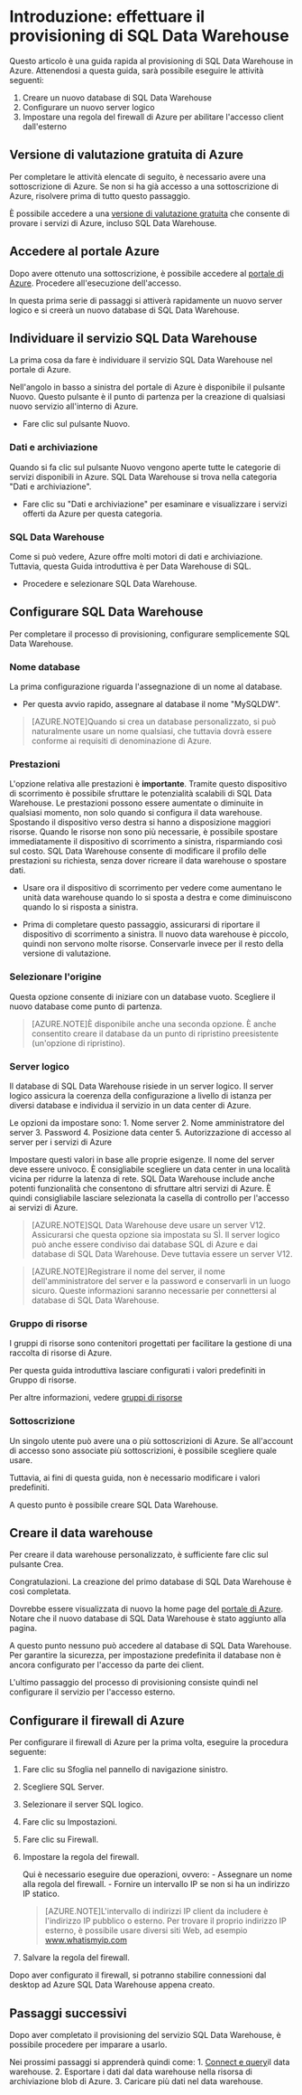 <properties
   pageTitle="Introduzione: effettuare il provisioning di SQL Data Warehouse | Microsoft Azure"
   description="Eseguire il provisioning di SQL Data Warehouse attenendosi ai passaggi e alle linee guida seguenti."
   services="sql-data-warehouse"
   documentationCenter="NA"
   authors="jrowlandjones"
   manager="barbkess"
   editor=""/>

<tags
   ms.service="sql-data-warehouse"
   ms.devlang="NA"
   ms.topic="article"
   ms.tgt_pltfrm="NA"
   ms.workload="data-services"
   ms.date="06/23/2015"
   ms.author="JRJ@BigBangData.co.uk;barbkess"/>

# Introduzione: effettuare il provisioning di SQL Data Warehouse #

Questo articolo è una guida rapida al provisioning di SQL Data Warehouse in Azure. Attenendosi a questa guida, sarà possibile eseguire le attività seguenti:

1. Creare un nuovo database di SQL Data Warehouse
2. Configurare un nuovo server logico
3. Impostare una regola del firewall di Azure per abilitare l'accesso client dall'esterno

## Versione di valutazione gratuita di Azure ##
Per completare le attività elencate di seguito, è necessario avere una sottoscrizione di Azure. Se non si ha già accesso a una sottoscrizione di Azure, risolvere prima di tutto questo passaggio.

È possibile accedere a una [versione di valutazione gratuita][] che consente di provare i servizi di Azure, incluso SQL Data Warehouse.


## Accedere al portale Azure ##

Dopo avere ottenuto una sottoscrizione, è possibile accedere al [portale di Azure][]. Procedere all'esecuzione dell'accesso.

In questa prima serie di passaggi si attiverà rapidamente un nuovo server logico e si creerà un nuovo database di SQL Data Warehouse.

## Individuare il servizio SQL Data Warehouse

La prima cosa da fare è individuare il servizio SQL Data Warehouse nel portale di Azure.

Nell'angolo in basso a sinistra del portale di Azure è disponibile il pulsante Nuovo. Questo pulsante è il punto di partenza per la creazione di qualsiasi nuovo servizio all'interno di Azure.

- Fare clic sul pulsante Nuovo.

### Dati e archiviazione

Quando si fa clic sul pulsante Nuovo vengono aperte tutte le categorie di servizi disponibili in Azure. SQL Data Warehouse si trova nella categoria "Dati e archiviazione".

- Fare clic su "Dati e archiviazione" per esaminare e visualizzare i servizi offerti da Azure per questa categoria.

### SQL Data Warehouse

Come si può vedere, Azure offre molti motori di dati e archiviazione. Tuttavia, questa Guida introduttiva è per Data Warehouse di SQL.

- Procedere e selezionare SQL Data Warehouse.

## Configurare SQL Data Warehouse

Per completare il processo di provisioning, configurare semplicemente SQL Data Warehouse.


### Nome database

La prima configurazione riguarda l'assegnazione di un nome al database.



- Per questa avvio rapido, assegnare al database il nome "MySQLDW".


> [AZURE.NOTE]Quando si crea un database personalizzato, si può naturalmente usare un nome qualsiasi, che tuttavia dovrà essere conforme ai requisiti di denominazione di Azure.

### Prestazioni

L'opzione relativa alle prestazioni è **importante**. Tramite questo dispositivo di scorrimento è possibile sfruttare le potenzialità scalabili di SQL Data Warehouse. Le prestazioni possono essere aumentate o diminuite in qualsiasi momento, non solo quando si configura il data warehouse. Spostando il dispositivo verso destra si hanno a disposizione maggiori risorse. Quando le risorse non sono più necessarie, è possibile spostare immediatamente il dispositivo di scorrimento a sinistra, risparmiando così sul costo. SQL Data Warehouse consente di modificare il profilo delle prestazioni su richiesta, senza dover ricreare il data warehouse o spostare dati.

- Usare ora il dispositivo di scorrimento per vedere come aumentano le unità data warehouse quando lo si sposta a destra e come diminuiscono quando lo si risposta a sinistra.

- Prima di completare questo passaggio, assicurarsi di riportare il dispositivo di scorrimento a sinistra. Il nuovo data warehouse è piccolo, quindi non servono molte risorse. Conservarle invece per il resto della versione di valutazione.

### Selezionare l'origine

Questa opzione consente di iniziare con un database vuoto. Scegliere il nuovo database come punto di partenza.

> [AZURE.NOTE]È disponibile anche una seconda opzione. È anche consentito creare il database da un punto di ripristino preesistente (un'opzione di ripristino).

### Server logico

Il database di SQL Data Warehouse risiede in un server logico. Il server logico assicura la coerenza della configurazione a livello di istanza per diversi database e individua il servizio in un data center di Azure.

Le opzioni da impostare sono: 1. Nome server 2. Nome amministratore del server 3. Password 4. Posizione data center 5. Autorizzazione di accesso al server per i servizi di Azure

Impostare questi valori in base alle proprie esigenze. Il nome del server deve essere univoco. È consigliabile scegliere un data center in una località vicina per ridurre la latenza di rete. SQL Data Warehouse include anche potenti funzionalità che consentono di sfruttare altri servizi di Azure. È quindi consigliabile lasciare selezionata la casella di controllo per l'accesso ai servizi di Azure.

> [AZURE.NOTE]SQL Data Warehouse deve usare un server V12. Assicurarsi che questa opzione sia impostata su SÌ. Il server logico può anche essere condiviso dai database SQL di Azure e dai database di SQL Data Warehouse. Deve tuttavia essere un server V12.

> [AZURE.NOTE]Registrare il nome del server, il nome dell'amministratore del server e la password e conservarli in un luogo sicuro. Queste informazioni saranno necessarie per connettersi al database di SQL Data Warehouse.

### Gruppo di risorse
I gruppi di risorse sono contenitori progettati per facilitare la gestione di una raccolta di risorse di Azure.

Per questa guida introduttiva lasciare configurati i valori predefiniti in Gruppo di risorse.

Per altre informazioni, vedere [gruppi di risorse](../azure-portal/resource-group-portal.md)

### Sottoscrizione
Un singolo utente può avere una o più sottoscrizioni di Azure. Se all'account di accesso sono associate più sottoscrizioni, è possibile scegliere quale usare.

Tuttavia, ai fini di questa guida, non è necessario modificare i valori predefiniti.

A questo punto è possibile creare SQL Data Warehouse.

## Creare il data warehouse ##
Per creare il data warehouse personalizzato, è sufficiente fare clic sul pulsante Crea.

Congratulazioni. La creazione del primo database di SQL Data Warehouse è così completata.

Dovrebbe essere visualizzata di nuovo la home page del [portale di Azure][]. Notare che il nuovo database di SQL Data Warehouse è stato aggiunto alla pagina.


A questo punto nessuno può accedere al database di SQL Data Warehouse. Per garantire la sicurezza, per impostazione predefinita il database non è ancora configurato per l'accesso da parte dei client.

L'ultimo passaggio del processo di provisioning consiste quindi nel configurare il servizio per l'accesso esterno.

## Configurare il firewall di Azure ##

Per configurare il firewall di Azure per la prima volta, eseguire la procedura seguente:

1. Fare clic su Sfoglia nel pannello di navigazione sinistro.

2. Scegliere SQL Server.

3. Selezionare il server SQL logico.

4. Fare clic su Impostazioni.

5. Fare clic su Firewall.

6. Impostare la regola del firewall.

    Qui è necessario eseguire due operazioni, ovvero: - Assegnare un nome alla regola del firewall. - Fornire un intervallo IP se non si ha un indirizzo IP statico.

    > [AZURE.NOTE]L'intervallo di indirizzi IP client da includere è l'indirizzo IP pubblico o esterno. Per trovare il proprio indirizzo IP esterno, è possibile usare diversi siti Web, ad esempio <a href="http://www.whatismyip.com" target="_blank">www.whatismyip.com</a>

7. Salvare la regola del firewall.


Dopo aver configurato il firewall, si potranno stabilire connessioni dal desktop ad Azure SQL Data Warehouse appena creato.

## Passaggi successivi

Dopo aver completato il provisioning del servizio SQL Data Warehouse, è possibile procedere per imparare a usarlo.

Nei prossimi passaggi si apprenderà quindi come: 1. [Connect e query](sql-data-warehouse-get-started-connect-query.md)il data warehouse. 2. Esportare i dati dal data warehouse nella risorsa di archiviazione blob di Azure. 3. Caricare più dati nel data warehouse.


<!--Image references-->


<!-- Articles -->


<!--External links-->
[versione di valutazione gratuita]: https://azure.microsoft.com/it-it/pricing/free-trial/
[portale di Azure]: https://portal.azure.com/

<!---HONumber=July15_HO3-->